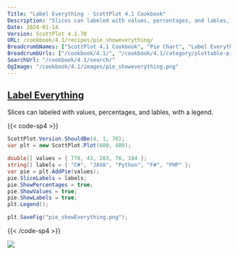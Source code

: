 ```yaml
---
Title: "Label Everything - ScottPlot 4.1 Cookbook"
Description: "Slices can labeled with values, percentages, and lables, with a legend."
Date: 2024-01-14
Version: ScottPlot 4.1.70
URL: /cookbook/4.1/recipes/pie_showeverything/
BreadcrumbNames: ["ScottPlot 4.1 Cookbook", "Pie Chart", "Label Everything"]
BreadcrumbUrls: ["/cookbook/4.1/", "/cookbook/4.1/category/plottable-pie", "/cookbook/4.1/recipes/pie_showeverything/"]
SearchUrl: "/cookbook/4.1/search/"
OgImage: "/cookbook/4.1/images/pie_showeverything.png"
---
```


<h2><a id='label-everything' href='/cookbook/4.1/recipes/pie_showeverything/'>Label Everything</a></h2>

Slices can labeled with values, percentages, and lables, with a legend.

{{< code-sp4 >}}

```cs
ScottPlot.Version.ShouldBe(4, 1, 70);
var plt = new ScottPlot.Plot(600, 400);

double[] values = { 778, 43, 283, 76, 184 };
string[] labels = { "C#", "JAVA", "Python", "F#", "PHP" };
var pie = plt.AddPie(values);
pie.SliceLabels = labels;
pie.ShowPercentages = true;
pie.ShowValues = true;
pie.ShowLabels = true;
plt.Legend();

plt.SaveFig("pie_showEverything.png");
```

{{< /code-sp4 >}}

<img src='../../images/pie_showeverything.png' class='d-block mx-auto my-5' />


